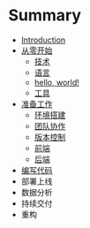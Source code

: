 # Summary

* [Introduction](README.md)
* [从零开始](cong-ling-kai-shi.md)
  * [技术](cong-ling-kai-shi/ji-zhu.md)
  * [语言](cong-ling-kai-shi/yu-yan.md)
  * [hello, world!](cong-ling-kai-shi/hello-world.md)
  * [工具](cong-ling-kai-shi/gong-ju.md)
* [准备工作](zhun-bei-gong-zuo.md)
  * [环境搭建](zhun-bei-gong-zuo/huan-jing-da-jian.md)
  * [团队协作](zhun-bei-gong-zuo/tuan-dui-xie-zuo.md)
  * [版本控制](zhun-bei-gong-zuo/ban-ben-kong-zhi.md)
  * [前端](zhun-bei-gong-zuo/qian-duan.md)
  * [后端](zhun-bei-gong-zuo/hou-duan.md)
* [编写代码](bian-xie-dai-ma.md)
* 部署上线
* 数据分析
* 持续交付
* 重构

